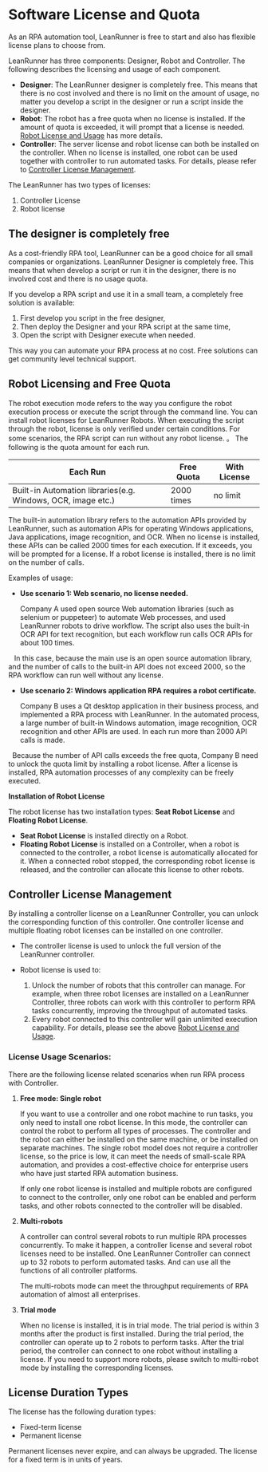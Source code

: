 # Software License and Quota

As an RPA automation tool, LeanRunner is free to start and also has flexible license plans to choose from.

LeanRunner has three components: Designer, Robot and Controller. The following describes the licensing and usage of each component.

* **Designer**: The LeanRunner designer is completely free. This means that there is no cost involved and there is no limit on the amount of usage, no matter you develop a script in the designer or run a script inside the designer.
* **Robot**: The robot has a free quota when no license is installed. If the amount of quota is exceeded, it will prompt that a license is needed. [Robot License and Usage](#robot_license) has more details.
* **Controller**: The server license and robot license can both be installed on the controller. When no license is installed, one robot can be used together with controller to run automated tasks. For details, please refer to [Controller License Management](#server_license).

The LeanRunner has two types of licenses:
1. Controller License
2. Robot license
 
<a id="designer"></a>

## The designer is completely free

As a cost-friendly RPA tool, LeanRunner can be a good choice for all small companies or organizations. LeanRunner Designer is completely free. This means that when develop a script or run it in the designer, there is no involved cost and there is no usage quota.

If you develop a RPA script and use it in a small team, a completely free solution is available:

1. First develop you script in the free designer, 
2. Then deploy the Designer and your RPA script at the same time, 
3. Open the script with Designer execute when needed. 
 
This way you can automate your RPA process at no cost. Free solutions can get community level technical support.

<a id="robot_license"></a>

## Robot Licensing and Free Quota


The robot execution mode refers to the way you configure the robot execution process or execute the script through the command line. You can install robot licenses for LeanRunner Robots. When executing the script through the robot, license is only verified under certain conditions. For some scenarios, the RPA script can run without any robot license.
。
The following is the quota amount for each run.

Each Run  | Free Quota | With License
---|---|---
Built-in Automation libraries(e.g. Windows, OCR, image etc.)  |  2000 times | no limit

The built-in automation library refers to the automation APIs provided by LeanRunner, such as automation APIs for operating Windows applications, Java applications, image recognition, and OCR. When no license is installed, these APIs can be called 2000 times for each execution. If it exceeds, you will be prompted for a license. If a robot license is installed, there is no limit on the number of calls.

Examples of usage:

* **Use scenario 1: Web scenario, no license needed.**

  Company A used open source Web automation libraries (such as selenium or puppeteer) to automate Web processes, and used LeanRunner robots to drive workflow. The script also uses the built-in OCR API for text recognition, but each workflow run calls OCR APIs for about 100 times.

   In this case, because the main use is an open source automation library, and the number of calls to the built-in API does not exceed 2000, so the RPA workflow can run well without any license.

* **Use scenario 2: Windows application RPA requires a robot certificate.**

  Company B uses a Qt desktop application in their business process, and implemented a RPA process with LeanRunner. In the automated process, a large number of built-in Windows automation, image recognition, OCR recognition and other APIs are used. In each run more than 2000 API calls is made.

  Because the number of API calls exceeds the free quota, Company B need to unlock the quota limit by installing a robot license. After a license is installed, RPA automation processes of any complexity can be freely executed.

**Installation of Robot License**

The robot license has two installation types: **Seat Robot License** and **Floating Robot License**.

* **Seat Robot License** is installed directly on a Robot.
* **Floating Robot License** is installed on a Controller, when a robot is connected to the controller, a robot license is automatically allocated for it. When a connected robot stopped, the corresponding robot license is released, and the controller can allocate this license to other robots.
  
<a id="server_license"></a>

## Controller License Management

By installing a controller license on a LeanRunner Controller, you can unlock the corresponding function of this controller. One controller license and multiple floating robot licenses can be installed on one controller.

* The controller license is used to unlock the full version of the LeanRunner controller.

* Robot license is used to:
  1. Unlock the number of robots that this controller can manage. For example, when three robot licenses are installed on a LeanRunner Controller, three robots can work with this controller to perform RPA tasks concurrently, improving the throughput of automated tasks.
  2. Every robot connected to this controller will gain unlimited execution capability. For details, please see the above [Robot License and Usage](#robot_license).
 

### License Usage Scenarios:

There are the following license related scenarios when run RPA process with Controller.

1. **Free mode: Single robot**

   If you want to use a controller and one robot machine to run tasks, you only need to install one robot license. In this mode, the controller can control the robot to perform all types of processes. The controller and the robot can either be installed on the same machine, or be installed on separate machines. The single robot model does not require a controller license, so the price is low, it can meet the needs of small-scale RPA automation, and provides a cost-effective choice for enterprise users who have just started RPA automation business.
   
   If only one robot license is installed and multiple robots are configured to connect to the controller, only one robot can be enabled and perform tasks, and other robots connected to the controller will be disabled.

2. **Multi-robots**

   A controller can control several robots to run multiple RPA processes concurrently. To make it happen, a controller license and several robot licenses need to be installed. One LeanRunner Controller can connect up to 32 robots to perform automated tasks. And can use all the functions of all controller platforms.

   The multi-robots mode can meet the throughput requirements of RPA automation of almost all enterprises.

3. **Trial mode**

   When no license is installed, it is in trial mode. The trial period is within 3 months after the product is first installed. During the trial period, the controller can operate up to 2 robots to perform tasks. After the trial period, the controller can connect to one robot without installing a license. If you need to support more robots, please switch to multi-robot mode by installing the corresponding licenses.

## License Duration Types

The license has the following duration types:

* Fixed-term license
* Permanent license

Permanent licenses never expire, and can always be upgraded. The license for a fixed term is in units of years.
